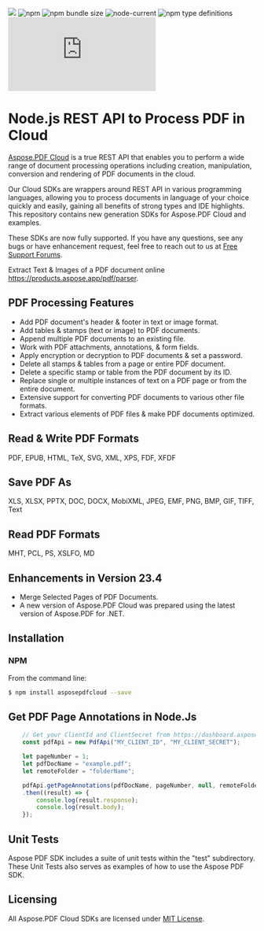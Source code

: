 ﻿![](https://img.shields.io/badge/api-v3.0-lightgrey) ![npm](https://img.shields.io/npm/v/asposepdfcloud) ![npm bundle size](https://img.shields.io/bundlephobia/min/asposepdfcloud) ![node-current](https://img.shields.io/node/v/asposepdfcloud) ![npm type definitions](https://img.shields.io/npm/types/asposepdfcloud) [![GitHub license](https://img.shields.io/github/license/aspose-pdf-cloud/aspose-pdf-cloud-node.js)](https://github.com/aspose-pdf-cloud/aspose-pdf-cloud-node/blob/master/LICENSE)
# Node.js REST API to Process PDF in Cloud
[Aspose.PDF Cloud](https://products.aspose.cloud/pdf) is a true REST API that enables you to perform a wide range of document processing operations including creation, manipulation, conversion and rendering of PDF documents in the cloud.

Our Cloud SDKs are wrappers around REST API in various programming languages, allowing you to process documents in language of your choice quickly and easily, gaining all benefits of strong types and IDE highlights. This repository contains new generation SDKs for Aspose.PDF Cloud and examples.

These SDKs are now fully supported. If you have any questions, see any bugs or have enhancement request, feel free to reach out to us at [Free Support Forums](https://forum.aspose.cloud/c/pdf).

Extract Text & Images of a PDF document online https://products.aspose.app/pdf/parser.

## PDF Processing Features

- Add PDF document's header & footer in text or image format.
- Add tables & stamps (text or image) to PDF documents.
- Append multiple PDF documents to an existing file.
- Work with PDF attachments, annotations, & form fields.
- Apply encryption or decryption to PDF documents & set a password.
- Delete all stamps & tables from a page or entire PDF document.
- Delete a specific stamp or table from the PDF document by its ID.
- Replace single or multiple instances of text on a PDF page or from the entire document.
- Extensive support for converting PDF documents to various other file formats.
- Extract various elements of PDF files & make PDF documents optimized.

## Read & Write PDF Formats
PDF, EPUB, HTML, TeX, SVG, XML, XPS, FDF, XFDF

## Save PDF As
XLS, XLSX, PPTX, DOC, DOCX, MobiXML, JPEG, EMF, PNG, BMP, GIF, TIFF, Text

## Read PDF Formats
MHT, PCL, PS, XSLFO, MD

## Enhancements in Version 23.4
- Merge Selected Pages of PDF Documents.
- A new version of Aspose.PDF Cloud was prepared using the latest version of Aspose.PDF for .NET.

## Installation

### NPM

From the command line:

```bash
$ npm install asposepdfcloud --save
```
## Get PDF Page Annotations in Node.Js

```js
	// Get your ClientId and ClientSecret from https://dashboard.aspose.cloud (free registration required).
	const pdfApi = new PdfApi("MY_CLIENT_ID", "MY_CLIENT_SECRET");

	let pageNumber = 1;
	let pdfDocName = "example.pdf";
	let remoteFolder = "folderName";

	pdfApi.getPageAnnotations(pdfDocName, pageNumber, null, remoteFolder)
	.then((result) => {
		console.log(result.response);
		console.log(result.body);
	});
```


## Unit Tests
Aspose PDF SDK includes a suite of unit tests within the "test" subdirectory. These Unit Tests also serves as examples of how to use the Aspose PDF SDK.

## Licensing
All Aspose.PDF Cloud SDKs are licensed under [MIT License](LICENSE).
